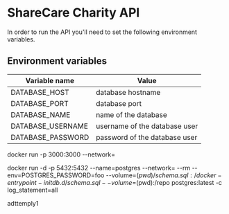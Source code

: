 <!--- REMOVE THIS COMMENT --->

# ShareCare Charity API

In order to run the API you'll need to set the following environment variables.

## Environment variables

| Variable name | Value |
| --- | --- |
|DATABASE_HOST|database hostname|
|DATABASE_PORT|database port|
|DATABASE_NAME|name of the database
|DATABASE_USERNAME|username of the database user|
|DATABASE_PASSWORD|password of the database user|

docker run -p 3000:3000 --network=<network name> <image name>

docker run -d -p 5432:5432 --name=postgres --network=<network name> --rm --env=POSTGRES_PASSWORD=foo --volume=$(pwd)/schema.sql:/docker-entrypoint-initdb.d/schema.sql --volume=$(pwd):/repo postgres:latest -c log_statement=all

adttemply1